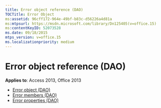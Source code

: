 ```yaml
---
title: Error object reference (DAO)
TOCTitle: Error Object
ms:assetid: 96cff172-964e-49bf-b83c-d56226a4d81a
ms:mtpsurl: https://msdn.microsoft.com/library/Dn125405(v=office.15)
ms:contentKeyID: 52073528
ms.date: 09/18/2015
mtps_version: v=office.15
ms.localizationpriority: medium
---
```


# Error object reference (DAO)

**Applies to**: Access 2013, Office 2013

- [Error object (DAO)](error-object-dao.md)
- [Error members (DAO)](error-members-dao.md)
- [Error properties (DAO)](error-properties-dao.md)

